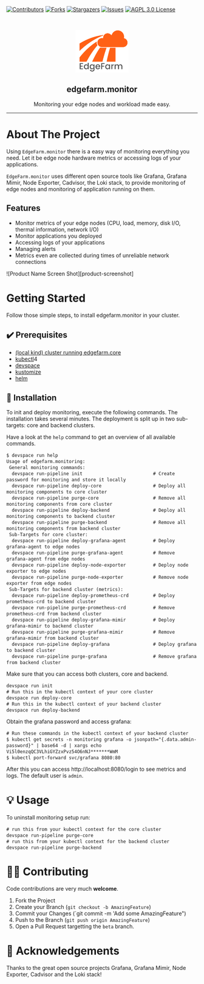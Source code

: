 [contributors-shield]: https://img.shields.io/github/contributors/edgefarm/edgefarm.monitor.svg?style=for-the-badge
[contributors-url]: https://github.com/edgefarm/edgefarm.monitor/graphs/contributors
[forks-shield]: https://img.shields.io/github/forks/edgefarm/edgefarm.monitor.svg?style=for-the-badge
[forks-url]: https://github.com/edgefarm/edgefarm.monitor/network/members
[stars-shield]: https://img.shields.io/github/stars/edgefarm/edgefarm.monitor.svg?style=for-the-badge
[stars-url]: https://github.com/edgefarm/edgefarm.monitor/stargazers
[issues-shield]: https://img.shields.io/github/issues/edgefarm/edgefarm.monitor.svg?style=for-the-badge
[issues-url]: https://github.com/edgefarm/edgefarm.monitor/issues
[license-shield]: https://img.shields.io/github/license/edgefarm/edgefarm.monitor?logo=mit&style=for-the-badge
[license-url]: https://opensource.org/licenses/AGPL-3.0

[![Contributors][contributors-shield]][contributors-url]
[![Forks][forks-shield]][forks-url]
[![Stargazers][stars-shield]][stars-url]
[![Issues][issues-shield]][issues-url]
[![AGPL 3.0 License][license-shield]][license-url]

<!-- PROJECT LOGO -->
<br />
<p align="center">
  <a href="https://github.com/edgefarm/edgefarm.monitor">
    <img src="https://github.com/edgefarm/edgefarm.monitor/raw/main/.images/EdgefarmLogoWithText.png" alt="Logo" height="112">
  </a>

  <h2 align="center">edgefarm.monitor</h2>

  <p align="center">
    Monitoring your edge nodes and workload made easy.
  </p>
  <hr />
</p>

# About The Project

Using `EdgeFarm.monitor` there is a easy way of monitoring everything you need. Let it be edge node hardware metrics or accessing logs of your applications. 

`EdgeFarm.monitor` uses different open source tools like Grafana, Grafana Mimir, Node Exporter, Cadvisor, the Loki stack, to provide monitoring of edge nodes and monitoring of application running on them.

## Features

- Monitor metrics of your edge nodes (CPU, load, memory, disk I/O, thermal information, network I/O)
- Monitor applications you deployed
- Accessing logs of your applications
- Managing alerts
- Metrics even are collected during times of unreliable network connections

![Product Name Screen Shot][product-screenshot]

<!-- GETTING STARTED -->

# Getting Started

Follow those simple steps, to install edgefarm.monitor in your cluster.

## ✔️ Prerequisites

- [(local kind) cluster running edgefarm.core](https://github.com/edgefarm/edgefarm.core)
- [kubectl](https://kubernetes.io/docs/tasks/tools/install-kubectl/)4
- [devspace](https://devspace.sh/)
- [kustomize](https://kustomize.io/)
- [helm](https://helm.sh/)

## 🎯 Installation

To init and deploy monitoring, execute the following commands.
The installation takes several minutes. The deployment is split up in two sub-targets: core and backend clusters.


Have a look at the `help` command to get an overview of all available commands.

```console
$ devspace run help
Usage of edgefarm.monitoring:
 General monitoring commands:
  devspace run-pipeline init                          # Create password for monitoring and store it locally
  devspace run-pipeline deploy-core                   # Deploy all monitoring components to core cluster
  devspace run-pipeline purge-core                    # Remove all monitoring components from core cluster
  devspace run-pipeline deploy-backend                # Deploy all monitoring components to backend cluster
  devspace run-pipeline purge-backend                 # Remove all monitoring components from backend cluster
 Sub-Targets for core cluster:
  devspace run-pipeline deploy-grafana-agent          # Deploy grafana-agent to edge nodes
  devspace run-pipeline purge-grafana-agent           # Remove grafana-agent from edge nodes
  devspace run-pipeline deploy-node-exporter          # Deploy node exporter to edge nodes
  devspace run-pipeline purge-node-exporter           # Remove node exporter from edge nodes
 Sub-Targets for backend cluster (metrics):
  devspace run-pipeline deploy-prometheus-crd         # Deploy prometheus-crd to backend cluster
  devspace run-pipeline purge-prometheus-crd          # Remove prometheus-crd from backend cluster
  devspace run-pipeline deploy-grafana-mimir          # Deploy grafana-mimir to backend cluster
  devspace run-pipeline purge-grafana-mimir           # Remove grafana-mimir from backend cluster
  devspace run-pipeline deploy-grafana                # Deploy grafana to backend cluster
  devspace run-pipeline purge-grafana                 # Remove grafana from backend cluster
```

Make sure that you can access both clusters, core and backend.

```console
devspace run init
# Run this in the kubectl context of your core cluster
devspace run deploy-core
# Run this in the kubectl context of your backend cluster
devspace run deploy-backend
```

Obtain the grafana password and access grafana:

```console
# Run these commands in the kubectl context of your backend cluster
$ kubectl get secrets -n monitoring grafana -o jsonpath="{.data.admin-password}" | base64 -d | xargs echo
Vi5l0enzqQC3VLhiGYZzxPvz54O6nNJ*******WmM
$ kubectl port-forward svc/grafana 8080:80
```
After this you can access http://localhost:8080/login to see metrics and logs. The default user is `admin`.

# 💡 Usage

To uninstall monitoring setup run:
```console
# run this from your kubectl context for the core cluster
devspace run-pipeline purge-core
# run this from your kubectl context for the backend cluster
devspace run-pipeline purge-backend
```

# 🤝🏽 Contributing

Code contributions are very much **welcome**.

1. Fork the Project
2. Create your Branch (`git checkout -b AmazingFeature`)
3. Commit your Changes (`git commit -m 'Add some AmazingFeature")
4. Push to the Branch (`git push origin AmazingFeature`)
5. Open a Pull Request targetting the `beta` branch.

# 🫶 Acknowledgements

Thanks to the great open source projects Grafana, Grafana Mimir, Node Exporter, Cadvisor and the Loki stack!